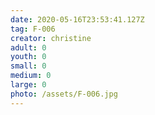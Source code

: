 ```yaml
---
date: 2020-05-16T23:53:41.127Z
tag: F-006
creator: christine
adult: 0
youth: 0
small: 0
medium: 0
large: 0
photo: /assets/F-006.jpg
---
```

